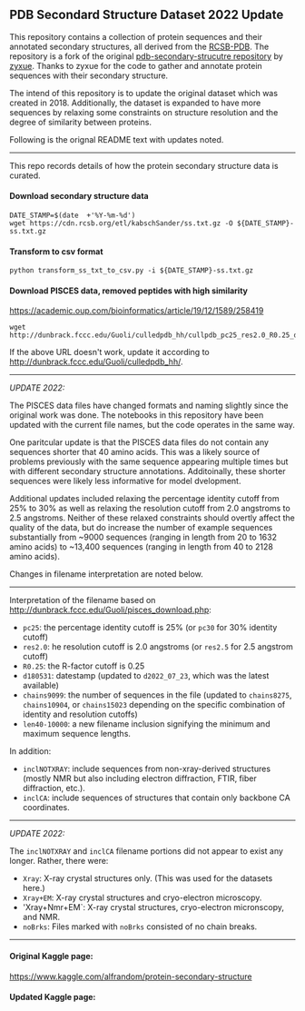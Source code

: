 ## PDB Secondard Structure Dataset 2022 Update

This repository contains a collection of protein sequences and their annotated secondary structures, all derived from the [RCSB-PDB](https://www.rcsb.org/).  The repository is a fork of the original [pdb-secondary-strucutre repository](https://github.com/zyxue/pdb-secondary-structure) by [zyxue](https://github.com/zyxue).  Thanks to zyxue for the code to gather and annotate protein sequences with their secondary structure.

The intend of this repository is to update the original dataset which was created in 2018.  Additionally, the dataset is expanded to have more sequences by relaxing some constraints on structure resolution and the degree of similarity between proteins.

Following is the orignal README text with updates noted.

----

This repo records details of how the protein secondary structure data is curated.


#### Download secondary structure data

```
DATE_STAMP=$(date  +'%Y-%m-%d')
wget https://cdn.rcsb.org/etl/kabschSander/ss.txt.gz -O ${DATE_STAMP}-ss.txt.gz
```

#### Transform to csv format
```
python transform_ss_txt_to_csv.py -i ${DATE_STAMP}-ss.txt.gz
```

#### Download PISCES data, removed peptides with high similarity

https://academic.oup.com/bioinformatics/article/19/12/1589/258419

```
wget http://dunbrack.fccc.edu/Guoli/culledpdb_hh/cullpdb_pc25_res2.0_R0.25_d180531_chains9099.gz
```

If the above URL doesn't work, update it according to http://dunbrack.fccc.edu/Guoli/culledpdb_hh/.

---
*UPDATE 2022:*

The PISCES data files have changed formats and naming slightly since the original work was done.  The notebooks in this repository have been updated with the current file names, but the code operates in the same way.

One paritcular update is that the PISCES data files do not contain any sequences shorter that 40 amino acids.  This was a likely source of problems previously with the same sequence appearing multiple times but with different secondary structure annotations.  Additoinally, these shorter sequences were likely less informative for model dvelopment.

Additional updates included relaxing the percentage identity cutoff from 25% to 30% as well as relaxing the resolution cutoff from 2.0 angstroms to 2.5 angstroms.  Neither of these relaxed constraints should overtly affect the quality of the data, but do increase the number of example sequences substantially from ~9000 sequences (ranging in length from 20 to 1632 amino acids) to ~13,400 sequences (ranging in length from 40 to 2128 amino acids).

Changes in filename interpretation are noted below.

---

Interpretation of the filename based on http://dunbrack.fccc.edu/Guoli/pisces_download.php: 

* `pc25`:  the percentage identity cutoff is 25%  (or `pc30` for 30% identity cutoff)
* `res2.0`: he resolution cutoff is 2.0 angstroms (or `res2.5` for 2.5 angstrom cutoff)
* `R0.25`: the R-factor cutoff is 0.25
* `d180531`: datestamp (updated to `d2022_07_23`, which was the latest available)
* `chains9099`: the number of sequences in the file (updated to `chains8275`, `chains10904`, or `chains15023` depending on the specific combination of identity and resolution cutoffs)
* `len40-10000`: a new filename inclusion signifying the minimum and maximum sequence lengths. 

In addition:

* `inclNOTXRAY`: include sequences from non-xray-derived structures (mostly NMR but also including electron diffraction, FTIR, fiber diffraction, etc.). 
* `inclCA`: include sequences of structures that contain only backbone CA coordinates.

---

*UPDATE 2022:*

The `inclNOTXRAY` and `inclCA` filename portions did not appear to exist any longer.  Rather, there were:

* `Xray`: X-ray crystal structures only. (This was used for the datasets here.)
* `Xray+EM`: X-ray crystal structures and cryo-electron microscopy.
* 'Xray+Nmr+EM`: X-ray crystal structures, cryo-electron micronscopy, and NMR.
* `noBrks`: Files marked with `noBrks` consisted of no chain breaks.

---

#### Original Kaggle page:

https://www.kaggle.com/alfrandom/protein-secondary-structure

#### Updated Kaggle page:
